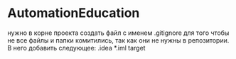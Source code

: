 # AutomationEducation

нужно в корне проекта создать файл с именем .gitignore для того чтобы не все файлы и папки комитились, так как они не нужны 
в репозитории.
В него добавить следующее:
.idea
*.iml
target


